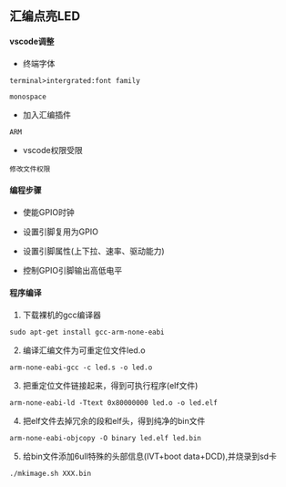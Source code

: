 ## 汇编点亮LED

#### vscode调整

- 终端字体

```
terminal>intergrated:font family

monospace
```

- 加入汇编插件

```
ARM
```

- vscode权限受限

```
修改文件权限
```



#### 编程步骤

- 使能GPIO时钟

- 设置引脚复用为GPIO
- 设置引脚属性(上下拉、速率、驱动能力)
- 控制GPIO引脚输出高低电平



#### 程序编译

1. 下载裸机的gcc编译器

```
sudo apt-get install gcc-arm-none-eabi
```

2. 编译汇编文件为可重定位文件led.o

```
arm-none-eabi-gcc -c led.s -o led.o
```

3. 把重定位文件链接起来，得到可执行程序(elf文件)

```
arm-none-eabi-ld -Ttext 0x80000000 led.o -o led.elf
```

4. 把elf文件去掉冗余的段和elf头，得到纯净的bin文件

```
arm-none-eabi-objcopy -O binary led.elf led.bin
```

5. 给bin文件添加6ull特殊的头部信息(IVT+boot data+DCD),并烧录到sd卡

```
./mkimage.sh XXX.bin
```





